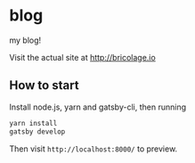 blog
====

my blog!

Visit the actual site at http://bricolage.io

## How to start

Install node.js, yarn and gatsby-cli, then running

```bash
yarn install
gatsby develop
```

Then visit `http://localhost:8000/` to preview.
